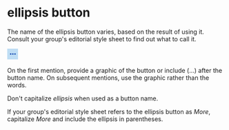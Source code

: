 ﻿# ellipsis button

The
name of the ellipsis button varies, based on the result of using it.
Consult your group's editorial style sheet to find out what to call
it. 

![](media/ellipsis-button/447573893.PNG)

On
the first mention, provide a graphic of the button or include (…) after
the button name. On subsequent mentions, use the graphic rather than
the words. 

Don't capitalize *ellipsis* when used as a button name. 

If your group's editorial style sheet refers to the ellipsis button as *More*, capitalize *More* and include the ellipsis in parentheses. 
